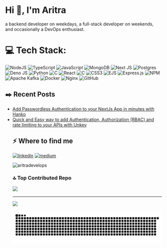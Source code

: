 <h1>Hi 👋, I'm Aritra</h1>
<p>a backend developer on weekdays, a full-stack developer on weekends, and occasionally a DevOps enthusiast.</p>

# 💻 Tech Stack:
![NodeJS](https://img.shields.io/badge/node.js-6DA55F?style=for-the-badge&logo=node.js&logoColor=white) 
![TypeScript](https://img.shields.io/badge/typescript-%23007ACC.svg?style=for-the-badge&logo=typescript&logoColor=white) 
![JavaScript](https://img.shields.io/badge/javascript-%23323330.svg?style=for-the-badge&logo=javascript&logoColor=%23F7DF1E) 
![MongoDB](https://img.shields.io/badge/MongoDB-%234ea94b.svg?style=for-the-badge&logo=mongodb&logoColor=white) 
![Next JS](https://img.shields.io/badge/Next-black?style=for-the-badge&logo=next.js&logoColor=white) 
![Postgres](https://img.shields.io/badge/postgres-%23316192.svg?style=for-the-badge&logo=postgresql&logoColor=white) 
![Deno JS](https://img.shields.io/badge/deno%20js-000000?style=for-the-badge&logo=deno&logoColor=white) 
![Python](https://img.shields.io/badge/python-3670A0?style=for-the-badge&logo=python&logoColor=ffdd54) 
![C](https://img.shields.io/badge/c-%2300599C.svg?style=for-the-badge&logo=c&logoColor=white) 
![React](https://img.shields.io/badge/react-%2320232a.svg?style=for-the-badge&logo=react&logoColor=%2361DAFB) 
![C](https://img.shields.io/badge/c-%2300599C.svg?style=for-the-badge&logo=c&logoColor=white) 
![CSS3](https://img.shields.io/badge/css3-%231572B6.svg?style=for-the-badge&logo=css3&logoColor=white) 
![EJS](https://img.shields.io/badge/ejs-%23B4CA65.svg?style=for-the-badge&logo=ejs&logoColor=black) 
![Express.js](https://img.shields.io/badge/express.js-%23404d59.svg?style=for-the-badge&logo=express&logoColor=%2361DAFB) 
![NPM](https://img.shields.io/badge/NPM-%23CB3837.svg?style=for-the-badge&logo=npm&logoColor=white) 
![Apache Kafka](https://img.shields.io/badge/Apache%20Kafka-000?style=for-the-badge&logo=apachekafka) 
![Docker](https://img.shields.io/badge/docker-%230db7ed.svg?style=for-the-badge&logo=docker&logoColor=white) 
![Nginx](https://img.shields.io/badge/nginx-%23009639.svg?style=for-the-badge&logo=nginx&logoColor=white) 
![GitHub](https://img.shields.io/badge/github-%23121011.svg?style=for-the-badge&logo=github&logoColor=white)
<h2>✒️ Recent Posts</h2>
<ul>
<li><a target="_blank" href="https://medium.com/@aritrasadhukhan430/add-passwordless-authentication-to-your-nextjs-app-in-minutes-with-hanko-91bad683ec33">Add Passwordless Authentication to your NextJs App in minutes with Hanko</a></li>
<li><a target="_blank" href="https://medium.com/@aritrasadhukhan430/quick-and-easy-way-to-add-authentication-authorization-rbac-and-rate-limiting-to-your-apis-with-0241abca76ab">Quick and Easy way to add Authentication, Authorization (RBAC) and rate limiting to your APIs with Unkey</a></li>
<h2>⚡️ Where to find me</h2>
<p><a target="_blank" href="https://www.linkedin.com/in/aritra-sadhukhan" style="display: inline-block;"><img src="https://img.shields.io/badge/linkedin-logo?style=for-the-badge&logo=linkedin&logoColor=white&color=%230a77b6" alt="linkedin" /></a>
<a target="_blank" href="https://medium.com/@aritrasadhukhan430" style="display: inline-block;"><img src="https://img.shields.io/badge/medium-logo?style=for-the-badge&logo=medium&logoColor=white&color=black" alt="medium" /></a></p>
<p><img src="https://github-readme-stats.vercel.app/api/top-langs?username=aritradevelops&show_icons=true&locale=en&layout=compact" alt="aritradevelops" /></p>



### 🔝 Top Contributed Repo
![](https://github-contributor-stats.vercel.app/api?username=aritradevelops&limit=5&theme=dark&combine_all_yearly_contributions=true)

---
[![](https://visitcount.itsvg.in/api?id=aritradevelops&icon=0&color=1)](https://visitcount.itsvg.in)

<picture>
  <source media="(prefers-color-scheme: dark)" srcset="https://raw.githubusercontent.com/aritradevelops/aritradevelops/output/github-snake-dark.svg" />
  <source media="(prefers-color-scheme: light)" srcset="https://raw.githubusercontent.com/aritradevelops/aritradevelops/output/github-snake.svg" />
  <img alt="github-snake" src="https://raw.githubusercontent.com/aritradevelops/aritradevelops/output/github-snake.svg" />
</picture>

<!-- Proudly created with GPRM ( https://gprm.itsvg.in ) -->
